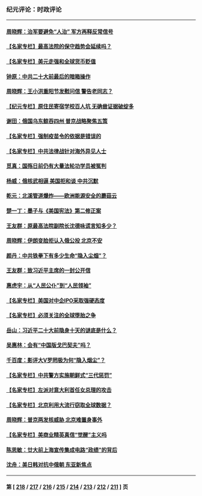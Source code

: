 ### 纪元评论：时政评论
---
#### [周晓辉：治军要避免“人治” 军方再释反常信号](../../pages/nsc1025/n13841052.md) 
#### [【名家专栏】最高法院的保守趋势会延续吗？](../../pages/nsc1025/n13840909.md) 
#### [【名家专栏】美元走强和全球货币贬值](../../pages/nsc1025/n13840913.md) 
#### [钟原：中共二十大前最后的暗箱操作](../../pages/nsc1025/n13840408.md) 
#### [周晓辉：王小洪重阳节发慰问信 警告老同志？](../../pages/nsc1025/n13840327.md) 
#### [【纪元专栏】原住民寄宿学校百人坑 无确凿证据破绽多](../../pages/nsc1025/n13840386.md) 
#### [谢田：俄国乌东鲸吞四州 普京战略聚焦五策](../../pages/nsc1025/n13840302.md) 
#### [【名家专栏】强制疫苗令的依据是错误的](../../pages/nsc1025/n13839480.md) 
#### [【名家专栏】中共法律战针对海外异见人士](../../pages/nsc1025/n13839479.md) 
#### [觅真：国殇日前仍有大量法轮功学员被冤判](../../pages/nsc1025/n13839947.md) 
#### [杨威：俄核武相逼 美国拒和谈 中共沉默](../../pages/nsc1025/n13839684.md) 
#### [乾元：北溪管道爆炸——欧洲能源安全的蘑菇云](../../pages/nsc1025/n13839610.md) 
#### [楚一丁：墨子与《美国宪法》第二修正案](../../pages/nsc1025/n13839699.md) 
#### [王友群：原最高法院副院长沈德咏谎言知多少？](../../pages/nsc1025/n13839618.md) 
#### [周晓辉：伊朗变脸拒认入俄公投 北京不安](../../pages/nsc1025/n13839581.md) 
#### [颜丹：中共铁拳下有多少生命“隐入尘烟”？](../../pages/nsc1025/n13838857.md) 
#### [王友群：致习近平主席的一封公开信](../../pages/nsc1025/n13838197.md) 
#### [惠虎宇：从“人民公仆”到“人民领袖”](../../pages/nsc1025/n13838962.md) 
#### [【名家专栏】美国对中企IPO采取强硬态度](../../pages/nsc1025/n13838731.md) 
#### [【名家专栏】必须关注的全球堕胎之争](../../pages/nsc1025/n13838742.md) 
#### [岳山：习近平二十大前隐身十天的谜底是什么？](../../pages/nsc1025/n13838677.md) 
#### [吴惠林：会有“中国版戈巴契夫”吗？](../../pages/nsc1025/n13838594.md) 
#### [千百度：影评大V罗罔极为何“隐入烟尘”？](../../pages/nsc1025/n13838301.md) 
#### [【名家专栏】中共警方实施朝鲜式“三代惩罚”](../../pages/nsc1025/n13838045.md) 
#### [【名家专栏】左派对意大利首任女总理的攻击](../../pages/nsc1025/n13838041.md) 
#### [【名家专栏】北京利用大流行窃取全球数据？](../../pages/nsc1025/n13838040.md) 
#### [周晓辉：普京两发核威胁 北京难置身事外](../../pages/nsc1025/n13838193.md) 
#### [【名家专栏】美商业精英真信“觉醒”主义吗](../../pages/nsc1025/n13836995.md) 
#### [陈思敏：廿大前上海宣传集成电路“政绩”的背后](../../pages/nsc1025/n13837731.md) 
#### [沈舟：美日韩对抗中俄朝 东亚新焦点](../../pages/nsc1025/n13837607.md) 

---
#### 第 [ [218](./218.md) / [217](./217.md) / [216](./216.md) / [215](./215.md) / [214](./214.md) / [213](./213.md) / [212](./212.md) / [211](./211.md) ] 页

